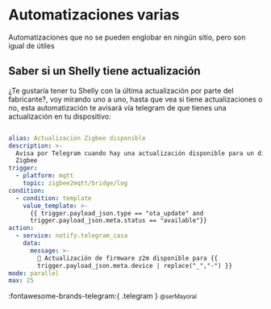 # Automatizaciones varias

Automatizaciones que no se pueden englobar en ningún sitio, pero son igual de útiles

## Saber si un Shelly tiene actualización

¿Te gustaría tener tu Shelly con la última actualización por parte del fabricante?, voy mirando uno a uno, hasta que vea si tiene actualizaciones o no, esta automatización te avisará vía telegram de que tienes una actualización en tu dispositivo:

```yaml

alias: Actualización Zigbee disponible
description: >-
  Avisa por Telegram cuando hay una actualización disponible para un dispositivo
  Zigbee
trigger:
  - platform: mqtt
    topic: zigbee2mqtt/bridge/log
condition:
  - condition: template
    value_template: >-
      {{ trigger.payload_json.type == "ota_update" and
      trigger.payload_json.meta.status == "available"}}
action:
  - service: notify.telegram_casa
    data:
      message: >-
        📡 Actualización de firmware z2m disponible para {{
        trigger.payload_json.meta.device | replace("_","-") }}
mode: parallel
max: 25

```
:fontawesome-brands-telegram:{ .telegram } <small>@serMayoral</small> 